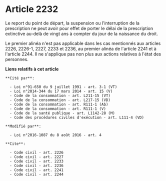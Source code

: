 # Article 2232

Le report du point de départ, la suspension ou l'interruption de la prescription ne peut avoir pour effet de porter le délai
de la prescription extinctive au-delà de vingt ans à compter du jour de la naissance du droit. 

Le premier alinéa n'est pas applicable dans les cas mentionnés aux articles 2226, 2226-1, 
2227, 2233 et 2236, au premier alinéa de l'article 2241 et à l'article 2244. Il ne s'applique pas non plus aux actions
relatives à l'état des personnes.

**Liens relatifs à cet article**

	**Cité par**:

	  - Loi n°91-650 du 9 juillet 1991 - art. 3-1 (VT)
	  - Loi n°2014-344 du 17 mars 2014 - art. 15 (V)
	  - Code de la consommation - art. L211-15 (VT)
	  - Code de la consommation - art. L217-15 (VD)
	  - Code de la consommation - art. R111-1 (Ab)
	  - Code de la consommation - art. R111-1 (V)
	  - Code de la santé publique - art. L1142-28 (M)
	  - Code des procédures civiles d'exécution - art. L111-4 (VD)

	**Modifié par**:

	  - Loi n°2016-1087 du 8 août 2016 - art. 4

	**Cite**:

	  - Code civil - art. 2226
	  - Code civil - art. 2227
	  - Code civil - art. 2233
	  - Code civil - art. 2236
	  - Code civil - art. 2241
	  - Code civil - art. 2244
